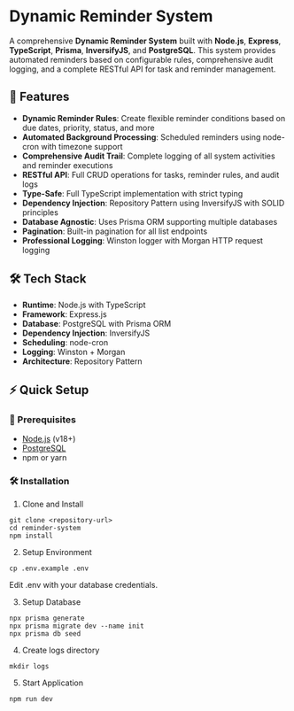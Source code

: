 # Dynamic Reminder System

A comprehensive **Dynamic Reminder System** built with **Node.js**, **Express**, **TypeScript**, **Prisma**, **InversifyJS**, and **PostgreSQL**. This system provides automated reminders based on configurable rules, comprehensive audit logging, and a complete RESTful API for task and reminder management.

## 🚀 Features

- **Dynamic Reminder Rules**: Create flexible reminder conditions based on due dates, priority, status, and more
- **Automated Background Processing**: Scheduled reminders using node-cron with timezone support
- **Comprehensive Audit Trail**: Complete logging of all system activities and reminder executions
- **RESTful API**: Full CRUD operations for tasks, reminder rules, and audit logs
- **Type-Safe**: Full TypeScript implementation with strict typing
- **Dependency Injection**: Repository Pattern using InversifyJS with SOLID principles
- **Database Agnostic**: Uses Prisma ORM supporting multiple databases
- **Pagination**: Built-in pagination for all list endpoints
- **Professional Logging**: Winston logger with Morgan HTTP request logging

## 🛠️ Tech Stack

- **Runtime**: Node.js with TypeScript
- **Framework**: Express.js
- **Database**: PostgreSQL with Prisma ORM
- **Dependency Injection**: InversifyJS
- **Scheduling**: node-cron
- **Logging**: Winston + Morgan
- **Architecture**: Repository Pattern

## ⚡ Quick Setup
### 🔧 Prerequisites
- [Node.js](https://nodejs.org/) (v18+)
- [PostgreSQL](https://www.postgresql.org/)
- npm or yarn

### 🛠️ Installation
1. Clone and Install
```bash:disable-run
git clone <repository-url>
cd reminder-system
npm install
```

2. Setup Environment
```bash:disable-run
cp .env.example .env
```
Edit .env with your database credentials.

3. Setup Database
```bash:disable-run
npx prisma generate
npx prisma migrate dev --name init
npx prisma db seed
```
4. Create logs directory
```bash:disable-run
mkdir logs
```

5. Start Application
```bash:disable-run
npm run dev
```